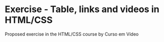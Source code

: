 # Exercise - Table, links and videos in HTML/CSS
 Proposed exercise in the HTML/CSS course by Curso em Vídeo 
